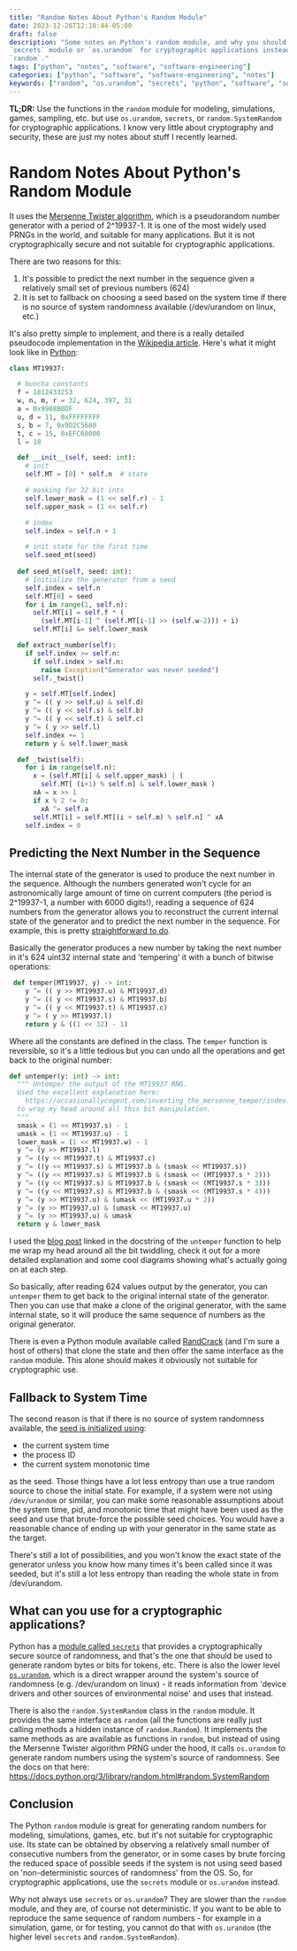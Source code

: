 ```yaml
---
title: "Random Notes About Python's Random Module"
date: 2023-12-26T12:10:44-05:00
draft: false
description: "Some notes on Python's random module, and why you should use the
`secrets` module or `os.urandom` for cryptographic applications instead of
`random`."
tags: ["python", "notes", "software", "software-engineering"]
categories: ["python", "software", "software-engineering", "notes"]
keywords: ["random", "os.urandom", "secrets", "python", "software", "software-engineering"]
---
```


**TL;DR:** Use the functions in the `random` module for modeling, simulations,
games, sampling, etc. but use `os.urandom`, `secrets`, or 
`random.SystemRandom` for cryptographic applications. I know very little about 
cryptography and security, these are just my notes about stuff I recently 
learned.

# Random Notes About Python's Random Module

It uses the [Mersenne Twister algorithm](https://en.wikipedia.org/wiki/Mersenne_Twister), which is a pseudorandom number 
generator with a period of 2^19937-1. It is one of the most widely used
PRNGs in the world, and suitable for many applications. But it is not
cryptographically secure and not suitable for cryptographic applications.

There are two reasons for this:
1. It's possible to predict the next number in the sequence given a relatively small
  set of previous numbers (624)
1. It is set to fallback on choosing a seed based on the system time if there
  is no source of system randomness available (/dev/urandom on linux, etc.)

It's also pretty simple to implement, and there is a really detailed pseudocode
implementation in the [Wikipedia article](https://en.wikipedia.org/wiki/Mersenne_Twister#Pseudocode). Here's what it might look like in [Python](https://github.com/heathhenley/CryptoPals/blob/main/set3/21.py#L13):

```python
class MT19937:

  # buncha constants
  f = 1812433253
  w, n, m, r = 32, 624, 397, 31
  a = 0x9908B0DF
  u, d = 11, 0xFFFFFFFF
  s, b = 7, 0x9D2C5680
  t, c = 15, 0xEFC60000
  l = 18

  def __init__(self, seed: int):
    # init 
    self.MT = [0] * self.n  # state

    # masking for 32 bit ints 
    self.lower_mask = (1 << self.r) - 1
    self.upper_mask = (1 << self.r)

    # index
    self.index = self.n + 1

    # init state for the first time
    self.seed_mt(seed)
  
  def seed_mt(self, seed: int):
    # Initialize the generator from a seed
    self.index = self.n
    self.MT[0] = seed
    for i in range(1, self.n):
      self.MT[i] = self.f * (
        (self.MT[i-1] ^ (self.MT[i-1] >> (self.w-2))) + i)
      self.MT[i] &= self.lower_mask

  def extract_number(self):
    if self.index >= self.n:
      if self.index > self.n:
        raise Exception("Generator was never seeded")
      self._twist() 

    y = self.MT[self.index]
    y ^= (( y >> self.u) & self.d)
    y ^= (( y << self.s) & self.b)
    y ^= (( y << self.t) & self.c)
    y ^= ( y >> self.l)
    self.index += 1
    return y & self.lower_mask

  def _twist(self):
    for i in range(self.n):
      x = (self.MT[i] & self.upper_mask) | (
        self.MT[ (i+1) % self.n] & self.lower_mask )
      xA = x >> 1
      if x % 2 != 0:
        xA ^= self.a
      self.MT[i] = self.MT[(i + self.m) % self.n] ^ xA
    self.index = 0
```

## Predicting the Next Number in the Sequence
The internal state of the generator is used to produce the next number in the
sequence. Although the numbers generated won't cycle for an astronomically
large amount of time on current computers (the period is 2^19937-1, a number
with 6000 digits!), reading a sequence of 624 numbers from the generator
allows you to reconstruct the current internal state of the generator and to
predict the next number in the sequence. For example, this is pretty 
[straightforward to do](https://github.com/heathhenley/CryptoPals/blob/main/set3/23.py).

Basically the generator produces a new number by taking the next number in it's
624 uint32 internal state and 'tempering' it with a bunch of bitwise operations:

```python
 def temper(MT19937, y) -> int:
    y ^= (( y >> MT19937.u) & MT19937.d)
    y ^= (( y << MT19937.s) & MT19937.b)
    y ^= (( y << MT19937.t) & MT19937.c)
    y ^= ( y >> MT19937.l)
    return y & ((1 << 32) - 1)
```
Where all the constants are defined in the class. The `temper` function is
reversible, so it's a little tedious but you can undo all the operations and
get back to the original number:

```python
def untemper(y: int) -> int:
  """ Untemper the output of the MT19937 RNG.
  Used the excellent explanation here:
    https://occasionallycogent.com/inverting_the_mersenne_temper/index.html
  to wrap my head around all this bit manipulation.
  """
  smask = (1 << MT19937.s) - 1
  umask = (1 << MT19937.u) - 1
  lower_mask = (1 << MT19937.w) - 1
  y ^= (y >> MT19937.l)
  y ^= ((y << MT19937.t) & MT19937.c)
  y ^= ((y << MT19937.s) & MT19937.b & (smask << MT19937.s))
  y ^= ((y << MT19937.s) & MT19937.b & (smask << (MT19937.s * 2)))
  y ^= ((y << MT19937.s) & MT19937.b & (smask << (MT19937.s * 3)))
  y ^= ((y << MT19937.s) & MT19937.b & (smask << (MT19937.s * 4)))
  y ^= (y >> MT19937.u) & (umask << (MT19937.u * 2))
  y ^= (y >> MT19937.u) & (umask << MT19937.u)
  y ^= (y >> MT19937.u) & umask
  return y & lower_mask
```

I used the
[blog post](https://occasionallycogent.com/inverting_the_mersenne_temper/index.html) linked in the docstring of the `untemper` function to help me wrap my head around all the bit twiddling,
check it out for a more detailed explanation and some cool diagrams showing
what's actually going on at each step.

So basically, after reading 624 values output by the generator, you can `untemper` them to get back to the original internal state of the generator. 
Then you can use that make a clone of the original generator, with the same 
internal state, so it will produce the same  sequence of numbers as the 
original generator.

There is even a Python module available called [RandCrack](https://github.com/tna0y/Python-random-module-cracker) (and I'm sure a host of others) that clone the
state and then offer the same interface as the `random` module.
This alone should makes it obviously not suitable for cryptographic use.

## Fallback to System Time
The second reason is that if there is no source of system randomness available,
the [seed is initialized using](https://github.com/python/cpython/blob/main/Modules/_randommodule.c#L263):
- the current system time
- the process ID
- the current system monotonic time

as the seed. Those things have a lot less entropy than use a true random source
to chose the initial state. For example, if a system were not using
`/dev/urandom` or similar, you can make some reasonable assumptions about the 
system time, pid, and monotonic time that might have been used as the seed and 
use that brute-force the possible seed choices. You would have a reasonable chance of ending up with your generator in the same state as the target.

There's still a lot of possibilities, and you won't know the exact state of the
generator unless you know how many times it's been called since it was seeded,
but it's still a lot less entropy than reading the whole state in from
/dev/urandom.

## What can you use for a cryptographic applications?
Python has a [module called `secrets`](https://docs.python.org/3/library/secrets.html) that provides a cryptographically secure
source of randomness, and that's the one that should be used to generate random
bytes or bits for tokens, etc. There is also the lower level [`os.urandom`](https://docs.python.org/3/library/os.html#os.getrandom), which is a
direct wrapper around the system's source of randomness (e.g. /dev/urandom on 
linux) - it reads information from 'device drivers and other sources of
environmental noise' and uses that instead.

There is also the `random.SystemRandom` class in the `random` module. It
provides the same interface as `random` (all the functions are really just 
calling methods a hidden instance of `random.Random`). It implements the 
same methods as are available as functions in `random`, but instead of using
the Mersenne Twister algorithm PRNG under the hood, it calls `os.urandom` to 
generate random numbers using the system's source of randomness. See the docs
on that here: https://docs.python.org/3/library/random.html#random.SystemRandom

## Conclusion
The Python `random` module is great for generating random numbers for
modeling, simulations, games, etc. but it's not suitable for cryptographic
use. Its state can be obtained by observing a relatively small number
of consecutive numbers from the generator, or in some cases by brute forcing
the reduced space of possible seeds if the system is not using seed based on
'non-deterministic sources of randomness' from the OS. So, for cryptographic 
applications, use the `secrets` module or `os.urandom` instead.

Why not always use `secrets` or `os.urandom`? They are slower than the `random`
module, and they are, of course not deterministic. If you want to be able to 
reproduce the same sequence of random numbers - for example in a simulation, 
game, or for testing, you cannot do that with `os.urandom` (the higher level
`secrets` and `random.SystemRandom`).
